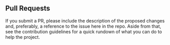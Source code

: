 ## Pull Requests
If you submit a PR, please include the description of the proposed changes and, preferably, a reference to the issue here in the repo.
Aside from that, see the contribution guidelines for a quick rundown of what you can do to help the project.
